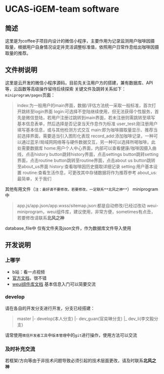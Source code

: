 # UCAS-iGEM-team software
## 简述
这里是为coffee子项目内设计的微信小程序，主要作用为记录监测用户咖啡因摄取量，根据用户自身情况设定并灵活调整标准值，依照用户日常作息给出咖啡因摄取量的推荐。
## 文件树说明
这里是云开发的微信小程序源码，目前先关注用户方的搭建，兼有数据库、API等，云函数等高级操作留待后续探索
关键文件及跳转关系如下：
`miniprogram/pages`页面：
> index:为一般用户的main界面，数据/评估方法统一采取一般标准，首次打开跳转至login界面
> login:可选择不登陆继续使用，但无法获得个性服务，首先是微信登陆，若用户注册过跳转到main界面，若未注册则需跳转至填写基本信息表单，然后选择是否记录当天作息作为标准
> user_test:刚注册用户填写基本信息，或与其他检测方式交互
> main:即为咖啡摄取量显示、推荐当前选择界面，需要适当引入图形化表现
> record_add:添加咖啡记录，一种可以通过蓝牙/局域网网络等与硬件数据交互，另一种可以选择所喝咖啡，此处需要数据库
> home:用户个人中心界面，内部可以查看健康/咖啡因摄入曲线，点击history button跳转history界面，点击settings button跳转setting界面，点击routine button跳转至routine界面，点击about us button跳转至about_us界面
> history:查看咖啡因历史摄取详细记录
> setting:用户基本设置
> routine:查看生活作息，可更改其中存储数据将作为推荐参考
> about_us:最简单，关于我们

其他有用文件（`注：最好请不要修改，若要修改，一定联系**北风之神**`）
miniprogram中
> app.js/app.json/app.wxss/sitemap.json:都是自动修改/已经过改动
> weui-miniprogram，weui组件库，建议使用，非常方便，sometimes有点丑，若要修改请联系**北风之神**

database_file中
仅有文件夹及json文件，作为数据库文件导入使用
## 开发说明
### 上哪学
- b站：看一点视频
- [官方文档](https://developers.weixin.qq.com/miniprogram/dev/framework/)，很不错
- [weui组件库文档](https://developers.weixin.qq.com/miniprogram/dev/extended/)
基本信息入门可以简要交流
### develop
请在各自的开发分支进行开发，分支已经搭建：
> master
> |- develop(本人分支)
> |- dev_guan(官奕琳分支)
> |_ dev_li(李文毅分支)

请常使用`微信开发者工具`中`版本管理`中的`git`进行操作，使用方法可以交流
### 及时补充交流
若框架/方向等由于非技术问题导致必须引起的技术层面更改，请及时联系**北风之神**